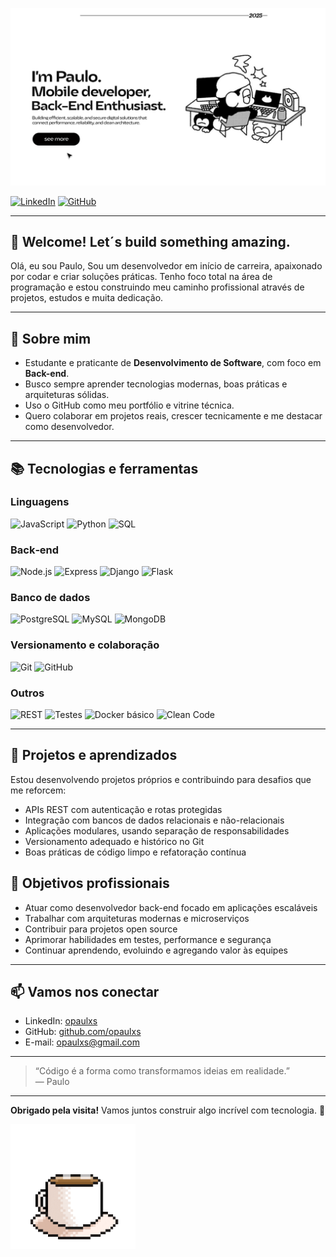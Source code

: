 ![Banner](./banner-git-minimalista.png)



[![LinkedIn](https://img.shields.io/badge/-LinkedIn-0A66C2?logo=linkedin&logoColor=white)](https://www.linkedin.com/in/opaulxs/)
[![GitHub](https://img.shields.io/badge/GitHub-181717?logo=github&logoColor=white)](https://github.com/opaulxs)

---

## 👋 Welcome! Let´s build something amazing.

Olá, eu sou Paulo, Sou um desenvolvedor em início de carreira, apaixonado por codar e criar soluções práticas. Tenho foco total na área de programação e estou construindo meu caminho profissional através de projetos, estudos e muita dedicação.

---

## 🎯 Sobre mim

- Estudante e praticante de **Desenvolvimento de Software**, com foco em **Back-end**.
- Busco sempre aprender tecnologias modernas, boas práticas e arquiteturas sólidas.
- Uso o GitHub como meu portfólio e vitrine técnica.
- Quero colaborar em projetos reais, crescer tecnicamente e me destacar como desenvolvedor.

---

## 📚 Tecnologias e ferramentas

### Linguagens
![JavaScript](https://img.shields.io/badge/JavaScript-323330?logo=javascript&logoColor=F7DF1E)
![Python](https://img.shields.io/badge/Python-14354C?logo=python&logoColor=white)
![SQL](https://img.shields.io/badge/SQL-003B57?logo=postgresql&logoColor=white)

### Back‑end
![Node.js](https://img.shields.io/badge/Node.js-339933?logo=node.js&logoColor=white)
![Express](https://img.shields.io/badge/Express-000000?logo=express&logoColor=white)
![Django](https://img.shields.io/badge/Django-092E20?logo=django&logoColor=white)
![Flask](https://img.shields.io/badge/Flask-000000?logo=flask&logoColor=white)

### Banco de dados
![PostgreSQL](https://img.shields.io/badge/PostgreSQL-4169E1?logo=postgresql&logoColor=white)
![MySQL](https://img.shields.io/badge/MySQL-4479A1?logo=mysql&logoColor=white)
![MongoDB](https://img.shields.io/badge/MongoDB-47A248?logo=mongodb&logoColor=white)

### Versionamento e colaboração
![Git](https://img.shields.io/badge/Git-F05032?logo=git&logoColor=white)
![GitHub](https://img.shields.io/badge/GitHub-181717?logo=github&logoColor=white)

### Outros
![REST](https://img.shields.io/badge/REST-02569B?logo=swagger&logoColor=white)
![Testes](https://img.shields.io/badge/Testes-6E4C13?logo=pytest&logoColor=white)
![Docker básico](https://img.shields.io/badge/Docker-2496ED?logo=docker&logoColor=white)
![Clean Code](https://img.shields.io/badge/Clean%20Code-000?logo=sonarlint&logoColor=white)

---

## 🚀 Projetos e aprendizados

Estou desenvolvendo projetos próprios e contribuindo para desafios que me reforcem:

- APIs REST com autenticação e rotas protegidas
- Integração com bancos de dados relacionais e não-relacionais
- Aplicações modulares, usando separação de responsabilidades
- Versionamento adequado e histórico no Git
- Boas práticas de código limpo e refatoração contínua

## 🎯 Objetivos profissionais

- Atuar como desenvolvedor back-end focado em aplicações escaláveis
- Trabalhar com arquiteturas modernas e microserviços
- Contribuir para projetos open source
- Aprimorar habilidades em testes, performance e segurança
- Continuar aprendendo, evoluindo e agregando valor às equipes

---

## 📫 Vamos nos conectar

- LinkedIn: [opaulxs](https://www.linkedin.com/in/opaulxs/)
- GitHub: [github.com/opaulxs](https://github.com/opaulxs)
- E-mail: opaulxs@gmail.com

---

> “Código é a forma como transformamos ideias em realidade.”  
> — Paulo

---

**Obrigado pela visita!** Vamos juntos construir algo incrível com tecnologia. 🚀


<img src="cafe_8pixel.gif" width="200px">

</p>

